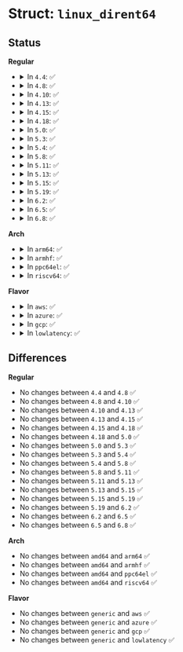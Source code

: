 # Struct: <code>linux_dirent64</code>

## Status
<b>Regular</b>
<ul>
<li>
<details>
<summary>In <code>4.4</code>: ✅</summary>

```c
struct linux_dirent64 {
    u64 d_ino;
    s64 d_off;
    short unsigned int d_reclen;
    unsigned char d_type;
    char d_name[0];
};
```
</details>
</li>
<li>
<details>
<summary>In <code>4.8</code>: ✅</summary>

```c
struct linux_dirent64 {
    u64 d_ino;
    s64 d_off;
    short unsigned int d_reclen;
    unsigned char d_type;
    char d_name[0];
};
```
</details>
</li>
<li>
<details>
<summary>In <code>4.10</code>: ✅</summary>

```c
struct linux_dirent64 {
    u64 d_ino;
    s64 d_off;
    short unsigned int d_reclen;
    unsigned char d_type;
    char d_name[0];
};
```
</details>
</li>
<li>
<details>
<summary>In <code>4.13</code>: ✅</summary>

```c
struct linux_dirent64 {
    u64 d_ino;
    s64 d_off;
    short unsigned int d_reclen;
    unsigned char d_type;
    char d_name[0];
};
```
</details>
</li>
<li>
<details>
<summary>In <code>4.15</code>: ✅</summary>

```c
struct linux_dirent64 {
    u64 d_ino;
    s64 d_off;
    short unsigned int d_reclen;
    unsigned char d_type;
    char d_name[0];
};
```
</details>
</li>
<li>
<details>
<summary>In <code>4.18</code>: ✅</summary>

```c
struct linux_dirent64 {
    u64 d_ino;
    s64 d_off;
    short unsigned int d_reclen;
    unsigned char d_type;
    char d_name[0];
};
```
</details>
</li>
<li>
<details>
<summary>In <code>5.0</code>: ✅</summary>

```c
struct linux_dirent64 {
    u64 d_ino;
    s64 d_off;
    short unsigned int d_reclen;
    unsigned char d_type;
    char d_name[0];
};
```
</details>
</li>
<li>
<details>
<summary>In <code>5.3</code>: ✅</summary>

```c
struct linux_dirent64 {
    u64 d_ino;
    s64 d_off;
    short unsigned int d_reclen;
    unsigned char d_type;
    char d_name[0];
};
```
</details>
</li>
<li>
<details>
<summary>In <code>5.4</code>: ✅</summary>

```c
struct linux_dirent64 {
    u64 d_ino;
    s64 d_off;
    short unsigned int d_reclen;
    unsigned char d_type;
    char d_name[0];
};
```
</details>
</li>
<li>
<details>
<summary>In <code>5.8</code>: ✅</summary>

```c
struct linux_dirent64 {
    u64 d_ino;
    s64 d_off;
    short unsigned int d_reclen;
    unsigned char d_type;
    char d_name[0];
};
```
</details>
</li>
<li>
<details>
<summary>In <code>5.11</code>: ✅</summary>

```c
struct linux_dirent64 {
    u64 d_ino;
    s64 d_off;
    short unsigned int d_reclen;
    unsigned char d_type;
    char d_name[0];
};
```
</details>
</li>
<li>
<details>
<summary>In <code>5.13</code>: ✅</summary>

```c
struct linux_dirent64 {
    u64 d_ino;
    s64 d_off;
    short unsigned int d_reclen;
    unsigned char d_type;
    char d_name[0];
};
```
</details>
</li>
<li>
<details>
<summary>In <code>5.15</code>: ✅</summary>

```c
struct linux_dirent64 {
    u64 d_ino;
    s64 d_off;
    short unsigned int d_reclen;
    unsigned char d_type;
    char d_name[0];
};
```
</details>
</li>
<li>
<details>
<summary>In <code>5.19</code>: ✅</summary>

```c
struct linux_dirent64 {
    u64 d_ino;
    s64 d_off;
    short unsigned int d_reclen;
    unsigned char d_type;
    char d_name[0];
};
```
</details>
</li>
<li>
<details>
<summary>In <code>6.2</code>: ✅</summary>

```c
struct linux_dirent64 {
    u64 d_ino;
    s64 d_off;
    short unsigned int d_reclen;
    unsigned char d_type;
    char d_name[0];
};
```
</details>
</li>
<li>
<details>
<summary>In <code>6.5</code>: ✅</summary>

```c
struct linux_dirent64 {
    u64 d_ino;
    s64 d_off;
    short unsigned int d_reclen;
    unsigned char d_type;
    char d_name[0];
};
```
</details>
</li>
<li>
<details>
<summary>In <code>6.8</code>: ✅</summary>

```c
struct linux_dirent64 {
    u64 d_ino;
    s64 d_off;
    short unsigned int d_reclen;
    unsigned char d_type;
    char d_name[0];
};
```
</details>
</li>
</ul>
<b>Arch</b>
<ul>
<li>
<details>
<summary>In <code>arm64</code>: ✅</summary>

```c
struct linux_dirent64 {
    u64 d_ino;
    s64 d_off;
    short unsigned int d_reclen;
    unsigned char d_type;
    char d_name[0];
};
```
</details>
</li>
<li>
<details>
<summary>In <code>armhf</code>: ✅</summary>

```c
struct linux_dirent64 {
    u64 d_ino;
    s64 d_off;
    short unsigned int d_reclen;
    unsigned char d_type;
    char d_name[0];
};
```
</details>
</li>
<li>
<details>
<summary>In <code>ppc64el</code>: ✅</summary>

```c
struct linux_dirent64 {
    u64 d_ino;
    s64 d_off;
    short unsigned int d_reclen;
    unsigned char d_type;
    char d_name[0];
};
```
</details>
</li>
<li>
<details>
<summary>In <code>riscv64</code>: ✅</summary>

```c
struct linux_dirent64 {
    u64 d_ino;
    s64 d_off;
    short unsigned int d_reclen;
    unsigned char d_type;
    char d_name[0];
};
```
</details>
</li>
</ul>
<b>Flavor</b>
<ul>
<li>
<details>
<summary>In <code>aws</code>: ✅</summary>

```c
struct linux_dirent64 {
    u64 d_ino;
    s64 d_off;
    short unsigned int d_reclen;
    unsigned char d_type;
    char d_name[0];
};
```
</details>
</li>
<li>
<details>
<summary>In <code>azure</code>: ✅</summary>

```c
struct linux_dirent64 {
    u64 d_ino;
    s64 d_off;
    short unsigned int d_reclen;
    unsigned char d_type;
    char d_name[0];
};
```
</details>
</li>
<li>
<details>
<summary>In <code>gcp</code>: ✅</summary>

```c
struct linux_dirent64 {
    u64 d_ino;
    s64 d_off;
    short unsigned int d_reclen;
    unsigned char d_type;
    char d_name[0];
};
```
</details>
</li>
<li>
<details>
<summary>In <code>lowlatency</code>: ✅</summary>

```c
struct linux_dirent64 {
    u64 d_ino;
    s64 d_off;
    short unsigned int d_reclen;
    unsigned char d_type;
    char d_name[0];
};
```
</details>
</li>
</ul>

## Differences
<b>Regular</b>
<ul>
<li>
No changes between <code>4.4</code> and <code>4.8</code> ✅
</li>
<li>
No changes between <code>4.8</code> and <code>4.10</code> ✅
</li>
<li>
No changes between <code>4.10</code> and <code>4.13</code> ✅
</li>
<li>
No changes between <code>4.13</code> and <code>4.15</code> ✅
</li>
<li>
No changes between <code>4.15</code> and <code>4.18</code> ✅
</li>
<li>
No changes between <code>4.18</code> and <code>5.0</code> ✅
</li>
<li>
No changes between <code>5.0</code> and <code>5.3</code> ✅
</li>
<li>
No changes between <code>5.3</code> and <code>5.4</code> ✅
</li>
<li>
No changes between <code>5.4</code> and <code>5.8</code> ✅
</li>
<li>
No changes between <code>5.8</code> and <code>5.11</code> ✅
</li>
<li>
No changes between <code>5.11</code> and <code>5.13</code> ✅
</li>
<li>
No changes between <code>5.13</code> and <code>5.15</code> ✅
</li>
<li>
No changes between <code>5.15</code> and <code>5.19</code> ✅
</li>
<li>
No changes between <code>5.19</code> and <code>6.2</code> ✅
</li>
<li>
No changes between <code>6.2</code> and <code>6.5</code> ✅
</li>
<li>
No changes between <code>6.5</code> and <code>6.8</code> ✅
</li>
</ul>
<b>Arch</b>
<ul>
<li>
No changes between <code>amd64</code> and <code>arm64</code> ✅
</li>
<li>
No changes between <code>amd64</code> and <code>armhf</code> ✅
</li>
<li>
No changes between <code>amd64</code> and <code>ppc64el</code> ✅
</li>
<li>
No changes between <code>amd64</code> and <code>riscv64</code> ✅
</li>
</ul>
<b>Flavor</b>
<ul>
<li>
No changes between <code>generic</code> and <code>aws</code> ✅
</li>
<li>
No changes between <code>generic</code> and <code>azure</code> ✅
</li>
<li>
No changes between <code>generic</code> and <code>gcp</code> ✅
</li>
<li>
No changes between <code>generic</code> and <code>lowlatency</code> ✅
</li>
</ul>
